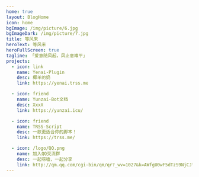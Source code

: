 ```yaml
---
home: true
layout: BlogHome
icon: home
bgImage: /img/picture/6.jpg
bgImageDark: /img/picture/7.jpg
title: 等风来
heroText: 等风来
heroFullScreen: true
tagline: 「爱意随风起，风止意难平」
projects:
  - icon: link
    name: Yenai-Plugin
    desc: 椰羊的奶
    link: https://yenai.trss.me

  - icon: friend
    name: Yunzai-Bot文档
    desc: XxxX
    link: https://yunzai.icu/

  - icon: friend
    name: TRSS-Script
    desc: 一款更适合你的脚本！
    link: https://trss.me/

  - icon: /logo/QQ.png
    name: 加入QQ交流群
    desc: 一起唠嗑，一起分享
    link: http://qm.qq.com/cgi-bin/qm/qr?_wv=1027&k=AWfgU0wF5dTzS9NjCJf9QWgPdRfLjqEP&authKey=7BI88Z3dPTquqcnQxhTm%2FmgV6bsHKRXO1aqcA7gjA2%2FFwAG%2BltmrrouTI1WhfiE9&noverify=0&group_code=559805580
---
```

